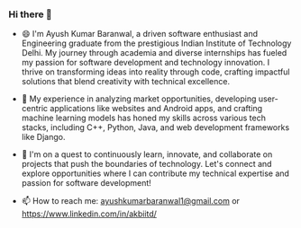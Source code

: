 ### Hi there 👋
- 😄 I'm Ayush Kumar Baranwal, a driven software enthusiast and Engineering graduate from the prestigious Indian Institute of Technology Delhi. My journey through academia and diverse internships has fueled my passion for software development and technology innovation. I thrive on transforming ideas into reality through code, crafting impactful solutions that blend creativity with technical excellence.

- 🔭 My experience in analyzing market opportunities, developing user-centric applications like websites and Android apps, and crafting machine learning models has honed my skills across various tech stacks, including C++, Python, Java, and web development frameworks like Django.

- 🌱 I'm on a quest to continuously learn, innovate, and collaborate on projects that push the boundaries of technology. Let's connect and explore opportunities where I can contribute my technical expertise and passion for software development!

- 📫 How to reach me: ayushkumarbaranwal1@gmail.com or https://www.linkedin.com/in/akbiitd/

<!--
**Ayush-Baranwal-X/Ayush-Baranwal-X** is a ✨ _special_ ✨ repository because its `README.md` (this file) appears on your GitHub profile.

Here are some ideas to get you started:

- 🔭 I’m currently working on ...
- 🌱 I’m currently learning ...
- 👯 I’m looking to collaborate on ...
- 🤔 I’m looking for help with ...
- 💬 Ask me about ...
- 📫 How to reach me: ...
- 😄 Pronouns: ...
- ⚡ Fun fact: ...
-->
